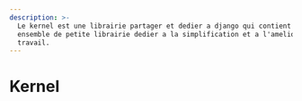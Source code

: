 ```yaml
---
description: >-
  Le kernel est une librairie partager et dedier a django qui contient un
  ensemble de petite librairie dedier a la simplification et a l'amelioration du
  travail.
---
```


# Kernel

